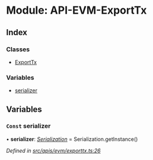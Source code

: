 # Module: API-EVM-ExportTx

## Index

### Classes

- [ExportTx](../classes/api_evm_exporttx.exporttx)

### Variables

- [serializer](api_evm_exporttx#const-serializer)

## Variables

### `Const` serializer

• **serializer**: _[Serialization](../classes/utils_serialization.serialization)_ = Serialization.getInstance()

_Defined in [src/apis/evm/exporttx.ts:26](https://github.com/chain4travel/caminojs/blob/3883166/src/apis/evm/exporttx.ts#L26)_

